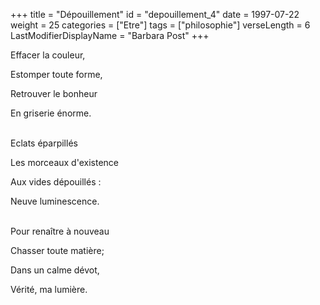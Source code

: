 +++
title = "Dépouillement"
id = "depouillement_4"
date = 1997-07-22
weight = 25
categories = ["Etre"]
tags = ["philosophie"]
verseLength = 6
LastModifierDisplayName = "Barbara Post"
+++

Effacer la couleur,

Estomper toute forme,

Retrouver le bonheur

En griserie énorme.

 \
Eclats éparpillés

Les morceaux d'existence

Aux vides dépouillés :

Neuve luminescence.

 \
Pour renaître à nouveau

Chasser toute matière;

Dans un calme dévot,

Vérité, ma lumière.
